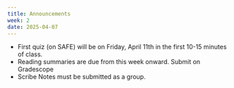 ```yaml
---
title: Announcements
week: 2
date: 2025-04-07
---
```


* First quiz (on SAFE) will be on Friday, April 11th in the first 10-15 minutes of class.
* Reading summaries are due from this week onward. Submit on Gradescope
* Scribe Notes must be submitted as a group. 
